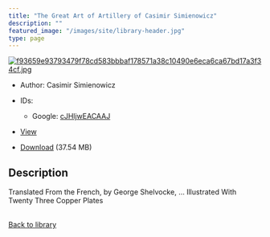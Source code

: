 ```yaml
---
title: "The Great Art of Artillery of Casimir Simienowicz"
description: ""
featured_image: "/images/site/library-header.jpg"
type: page
---
```


<a href="https://drive.google.com/uc?export=view&id=1HJjROp5Norf52U_CLDJ3QS7h8zTDdE7P" target="_blank">![f93659e93793479f78cd583bbbaf178571a38c10490e6eca6ca67bd17a3f34cf.jpg](/images/library/f93659e93793479f78cd583bbbaf178571a38c10490e6eca6ca67bd17a3f34cf.jpg)</a>
* Author: Casimir Simienowicz
* IDs:
  * Google: <a href="https://books.google.com/books?id=cJHljwEACAAJ" target="_blank">cJHljwEACAAJ</a>
* <a href="https://drive.google.com/uc?export=view&id=1HJjROp5Norf52U_CLDJ3QS7h8zTDdE7P" target="_blank">View</a>

* [Download](https://drive.google.com/uc?export=download&id=1HJjROp5Norf52U_CLDJ3QS7h8zTDdE7P) (37.54 MB)

## Description<div>
<p>Translated From the French, by George Shelvocke, ... Illustrated With Twenty Three Copper Plates</p></div>

<br />[Back to library](/library/)
